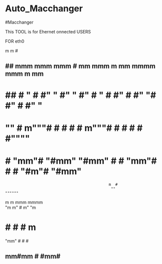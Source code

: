 # Auto_Macchanger
#Macchanger

This TOOL is for Ehernet onnected USERS

FOR eth0



 m    m                      #                                               
 ##  ##  mmm    mmm    mmm   # mm    mmm   m mm    mmmm   mmm    m mm        
 # ## # "   #  #"  "  #"  "  #"  #  "   #  #"  #  #" "#  #"  #   #"  "       
 # "" # m"""#  #      #      #   #  m"""#  #   #  #   #  #""""   #           
 #    # "mm"#  "#mm"  "#mm"  #   #  "mm"#  #   #  "#m"#  "#mm"   #           
                                                   m  #                      
                                                    ""                """""" 
                                                                             
 m    m mmm            mmmm                                                  
 "m  m"   #           m"  "m                                                 
  #  #    #           #  m #                                                 
  "mm"    #           #    #                                                 
   ##   mm#mm    #     #mm#                                                  

